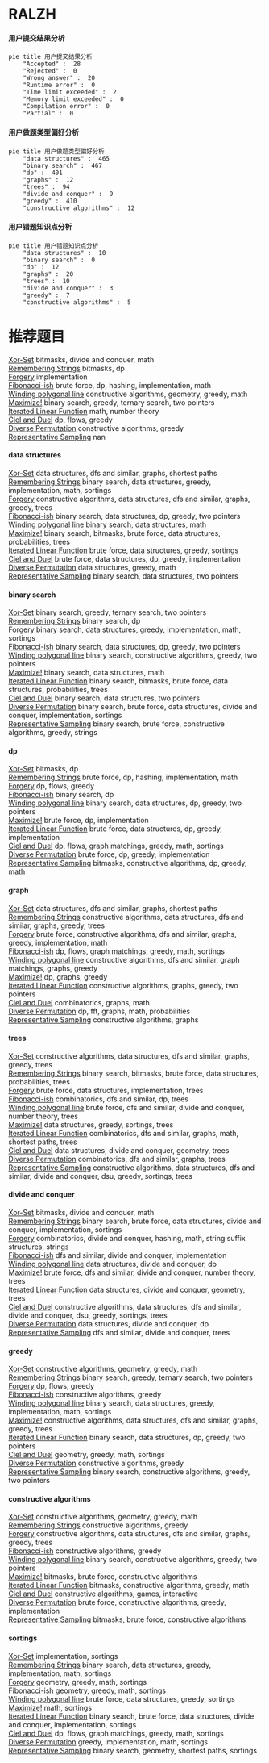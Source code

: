 # RALZH
<!-- tabs:start -->
#### **用户提交结果分析**

```mermaid
pie title 用户提交结果分析
    "Accepted" :  28
    "Rejected" :  0
    "Wrong answer" :  20
    "Runtime error" :  0
    "Time limit exceeded" :  2
    "Memory limit exceeded" :  0
    "Compilation error" :  0
    "Partial" :  0
```
#### **用户做题类型偏好分析**

```mermaid
pie title 用户做题类型偏好分析
    "data structures" :  465
    "binary search" :  467
    "dp" :  401
    "graphs" :  12
    "trees" :  94
    "divide and conquer" :  9
    "greedy" :  410
    "constructive algorithms" :  12
```
#### **用户错题知识点分析**

```mermaid
pie title 用户错题知识点分析
    "data structures" :  10
    "binary search" :  0
    "dp" :  12
    "graphs" :  20
    "trees" :  10
    "divide and conquer" :  3
    "greedy" :  7
    "constructive algorithms" :  5
```
<!-- tabs:end -->
# 推荐题目
[Xor-Set](http://codeforces.com/problemset/problem/1261/F)		bitmasks,
                        divide and conquer,
                        math		  
[Remembering Strings](http://codeforces.com/problemset/problem/543/C)		bitmasks,
                        dp		  
[Forgery](http://codeforces.com/problemset/problem/1059/B)		implementation		  
[Fibonacci-ish](http://codeforces.com/problemset/problem/633/D)		brute force,
                        dp,
                        hashing,
                        implementation,
                        math		  
[Winding polygonal line](http://codeforces.com/problemset/problem/1158/D)		constructive algorithms,
                        geometry,
                        greedy,
                        math		  
[Maximize!](http://codeforces.com/problemset/problem/939/E)		binary search,
                        greedy,
                        ternary search,
                        two pointers		  
[Iterated Linear Function](http://codeforces.com/problemset/problem/678/D)		math,
                        number theory		  
[Ciel and Duel](http://codeforces.com/problemset/problem/321/B)		dp,
                        flows,
                        greedy		  
[Diverse Permutation](https://codeforces.com/contest/483/problem/C)		constructive algorithms,
                        greedy		  
[Representative Sampling](http://codeforces.com/problemset/problem/178/F1)		nan		  
<!-- tabs:start -->
#### **data structures**
[Xor-Set](http://codeforces.com/problemset/problem/877/D)		data structures,
                        dfs and similar,
                        graphs,
                        shortest paths		  
[Remembering Strings](http://codeforces.com/problemset/problem/1398/E)		binary search,
                        data structures,
                        greedy,
                        implementation,
                        math,
                        sortings		  
[Forgery](https://codeforces.com/contest/1287/problem/D)		constructive algorithms,
                        data structures,
                        dfs and similar,
                        graphs,
                        greedy,
                        trees		  
[Fibonacci-ish](http://codeforces.com/problemset/problem/1492/C)		binary search,
                        data structures,
                        dp,
                        greedy,
                        two pointers		  
[Winding polygonal line](http://codeforces.com/problemset/problem/1490/G)		binary search,
                        data structures,
                        math		  
[Maximize!](http://codeforces.com/problemset/problem/1479/D)		binary search,
                        bitmasks,
                        brute force,
                        data structures,
                        probabilities,
                        trees		  
[Iterated Linear Function](http://codeforces.com/problemset/problem/1497/A)		brute force,
                        data structures,
                        greedy,
                        sortings		  
[Ciel and Duel](http://codeforces.com/problemset/problem/1491/C)		brute force,
                        data structures,
                        dp,
                        greedy,
                        implementation		  
[Diverse Permutation](http://codeforces.com/problemset/problem/1492/B)		data structures,
                        greedy,
                        math		  
[Representative Sampling](http://codeforces.com/problemset/problem/1436/E)		binary search,
                        data structures,
                        two pointers		  
#### **binary search**
[Xor-Set](http://codeforces.com/problemset/problem/939/E)		binary search,
                        greedy,
                        ternary search,
                        two pointers		  
[Remembering Strings](http://codeforces.com/problemset/problem/721/E)		binary search,
                        dp		  
[Forgery](http://codeforces.com/problemset/problem/1398/E)		binary search,
                        data structures,
                        greedy,
                        implementation,
                        math,
                        sortings		  
[Fibonacci-ish](http://codeforces.com/problemset/problem/1492/C)		binary search,
                        data structures,
                        dp,
                        greedy,
                        two pointers		  
[Winding polygonal line](http://codeforces.com/problemset/problem/1463/D)		binary search,
                        constructive algorithms,
                        greedy,
                        two pointers		  
[Maximize!](http://codeforces.com/problemset/problem/1490/G)		binary search,
                        data structures,
                        math		  
[Iterated Linear Function](http://codeforces.com/problemset/problem/1479/D)		binary search,
                        bitmasks,
                        brute force,
                        data structures,
                        probabilities,
                        trees		  
[Ciel and Duel](http://codeforces.com/problemset/problem/1436/E)		binary search,
                        data structures,
                        two pointers		  
[Diverse Permutation](http://codeforces.com/problemset/problem/1461/D)		binary search,
                        brute force,
                        data structures,
                        divide and conquer,
                        implementation,
                        sortings		  
[Representative Sampling](http://codeforces.com/problemset/problem/1493/C)		binary search,
                        brute force,
                        constructive algorithms,
                        greedy,
                        strings		  
#### **dp**
[Xor-Set](http://codeforces.com/problemset/problem/543/C)		bitmasks,
                        dp		  
[Remembering Strings](http://codeforces.com/problemset/problem/633/D)		brute force,
                        dp,
                        hashing,
                        implementation,
                        math		  
[Forgery](http://codeforces.com/problemset/problem/321/B)		dp,
                        flows,
                        greedy		  
[Fibonacci-ish](http://codeforces.com/problemset/problem/721/E)		binary search,
                        dp		  
[Winding polygonal line](http://codeforces.com/problemset/problem/1492/C)		binary search,
                        data structures,
                        dp,
                        greedy,
                        two pointers		  
[Maximize!](https://codeforces.com/contest/1457/problem/C)		brute force,
                        dp,
                        implementation		  
[Iterated Linear Function](http://codeforces.com/problemset/problem/1491/C)		brute force,
                        data structures,
                        dp,
                        greedy,
                        implementation		  
[Ciel and Duel](http://codeforces.com/problemset/problem/1437/C)		dp,
                        flows,
                        graph matchings,
                        greedy,
                        math,
                        sortings		  
[Diverse Permutation](http://codeforces.com/problemset/problem/1499/B)		brute force,
                        dp,
                        greedy,
                        implementation		  
[Representative Sampling](http://codeforces.com/problemset/problem/1491/D)		bitmasks,
                        constructive algorithms,
                        dp,
                        greedy,
                        math		  
#### **graph**
[Xor-Set](http://codeforces.com/problemset/problem/877/D)		data structures,
                        dfs and similar,
                        graphs,
                        shortest paths		  
[Remembering Strings](https://codeforces.com/contest/1287/problem/D)		constructive algorithms,
                        data structures,
                        dfs and similar,
                        graphs,
                        greedy,
                        trees		  
[Forgery](http://codeforces.com/problemset/problem/1487/C)		brute force,
                        constructive algorithms,
                        dfs and similar,
                        graphs,
                        greedy,
                        implementation,
                        math		  
[Fibonacci-ish](http://codeforces.com/problemset/problem/1437/C)		dp,
                        flows,
                        graph matchings,
                        greedy,
                        math,
                        sortings		  
[Winding polygonal line](http://codeforces.com/problemset/problem/1470/D)		constructive algorithms,
                        dfs and similar,
                        graph matchings,
                        graphs,
                        greedy		  
[Maximize!](http://codeforces.com/problemset/problem/1476/C)		dp,
                        graphs,
                        greedy		  
[Iterated Linear Function](http://codeforces.com/problemset/problem/1304/D)		constructive algorithms,
                        graphs,
                        greedy,
                        two pointers		  
[Ciel and Duel](http://codeforces.com/problemset/problem/1475/C)		combinatorics,
                        graphs,
                        math		  
[Diverse Permutation](http://codeforces.com/problemset/problem/553/E)		dp,
                        fft,
                        graphs,
                        math,
                        probabilities		  
[Representative Sampling](http://codeforces.com/problemset/problem/1495/C)		constructive algorithms,
                        graphs		  
#### **trees**
[Xor-Set](https://codeforces.com/contest/1287/problem/D)		constructive algorithms,
                        data structures,
                        dfs and similar,
                        graphs,
                        greedy,
                        trees		  
[Remembering Strings](http://codeforces.com/problemset/problem/1479/D)		binary search,
                        bitmasks,
                        brute force,
                        data structures,
                        probabilities,
                        trees		  
[Forgery](http://codeforces.com/problemset/problem/1511/C)		brute force,
                        data structures,
                        implementation,
                        trees		  
[Fibonacci-ish](http://codeforces.com/problemset/problem/1499/F)		combinatorics,
                        dfs and similar,
                        dp,
                        trees		  
[Winding polygonal line](http://codeforces.com/problemset/problem/1491/E)		brute force,
                        dfs and similar,
                        divide and conquer,
                        number theory,
                        trees		  
[Maximize!](http://codeforces.com/problemset/problem/1466/D)		data structures,
                        greedy,
                        sortings,
                        trees		  
[Iterated Linear Function](http://codeforces.com/problemset/problem/1495/D)		combinatorics,
                        dfs and similar,
                        graphs,
                        math,
                        shortest paths,
                        trees		  
[Ciel and Duel](http://codeforces.com/problemset/problem/1303/G)		data structures,
                        divide and conquer,
                        geometry,
                        trees		  
[Diverse Permutation](http://codeforces.com/problemset/problem/1454/E)		combinatorics,
                        dfs and similar,
                        graphs,
                        trees		  
[Representative Sampling](http://codeforces.com/problemset/problem/1494/D)		constructive algorithms,
                        data structures,
                        dfs and similar,
                        divide and conquer,
                        dsu,
                        greedy,
                        sortings,
                        trees		  
#### **divide and conquer**
[Xor-Set](http://codeforces.com/problemset/problem/1261/F)		bitmasks,
                        divide and conquer,
                        math		  
[Remembering Strings](http://codeforces.com/problemset/problem/1461/D)		binary search,
                        brute force,
                        data structures,
                        divide and conquer,
                        implementation,
                        sortings		  
[Forgery](http://codeforces.com/problemset/problem/1466/G)		combinatorics,
                        divide and conquer,
                        hashing,
                        math,
                        string suffix structures,
                        strings		  
[Fibonacci-ish](http://codeforces.com/problemset/problem/1490/D)		dfs and similar,
                        divide and conquer,
                        implementation		  
[Winding polygonal line](https://codeforces.com/contest/1483/problem/C)		data structures,
                        divide and conquer,
                        dp		  
[Maximize!](http://codeforces.com/problemset/problem/1491/E)		brute force,
                        dfs and similar,
                        divide and conquer,
                        number theory,
                        trees		  
[Iterated Linear Function](http://codeforces.com/problemset/problem/1303/G)		data structures,
                        divide and conquer,
                        geometry,
                        trees		  
[Ciel and Duel](http://codeforces.com/problemset/problem/1494/D)		constructive algorithms,
                        data structures,
                        dfs and similar,
                        divide and conquer,
                        dsu,
                        greedy,
                        sortings,
                        trees		  
[Diverse Permutation](http://codeforces.com/problemset/problem/1482/E)		data structures,
                        divide and conquer,
                        dp		  
[Representative Sampling](http://codeforces.com/problemset/problem/566/C)		dfs and similar,
                        divide and conquer,
                        trees		  
#### **greedy**
[Xor-Set](http://codeforces.com/problemset/problem/1158/D)		constructive algorithms,
                        geometry,
                        greedy,
                        math		  
[Remembering Strings](http://codeforces.com/problemset/problem/939/E)		binary search,
                        greedy,
                        ternary search,
                        two pointers		  
[Forgery](http://codeforces.com/problemset/problem/321/B)		dp,
                        flows,
                        greedy		  
[Fibonacci-ish](https://codeforces.com/contest/483/problem/C)		constructive algorithms,
                        greedy		  
[Winding polygonal line](http://codeforces.com/problemset/problem/1398/E)		binary search,
                        data structures,
                        greedy,
                        implementation,
                        math,
                        sortings		  
[Maximize!](https://codeforces.com/contest/1287/problem/D)		constructive algorithms,
                        data structures,
                        dfs and similar,
                        graphs,
                        greedy,
                        trees		  
[Iterated Linear Function](http://codeforces.com/problemset/problem/1492/C)		binary search,
                        data structures,
                        dp,
                        greedy,
                        two pointers		  
[Ciel and Duel](https://codeforces.com/contest/1496/problem/C)		geometry,
                        greedy,
                        math,
                        sortings		  
[Diverse Permutation](http://codeforces.com/problemset/problem/1493/A)		constructive algorithms,
                        greedy		  
[Representative Sampling](http://codeforces.com/problemset/problem/1463/D)		binary search,
                        constructive algorithms,
                        greedy,
                        two pointers		  
#### **constructive algorithms**
[Xor-Set](http://codeforces.com/problemset/problem/1158/D)		constructive algorithms,
                        geometry,
                        greedy,
                        math		  
[Remembering Strings](https://codeforces.com/contest/483/problem/C)		constructive algorithms,
                        greedy		  
[Forgery](https://codeforces.com/contest/1287/problem/D)		constructive algorithms,
                        data structures,
                        dfs and similar,
                        graphs,
                        greedy,
                        trees		  
[Fibonacci-ish](http://codeforces.com/problemset/problem/1493/A)		constructive algorithms,
                        greedy		  
[Winding polygonal line](http://codeforces.com/problemset/problem/1463/D)		binary search,
                        constructive algorithms,
                        greedy,
                        two pointers		  
[Maximize!](https://codeforces.com/contest/1456/problem/B)		bitmasks,
                        brute force,
                        constructive algorithms		  
[Iterated Linear Function](http://codeforces.com/problemset/problem/1492/D)		bitmasks,
                        constructive algorithms,
                        greedy,
                        math		  
[Ciel and Duel](https://codeforces.com/contest/1504/problem/D)		constructive algorithms,
                        games,
                        interactive		  
[Diverse Permutation](https://codeforces.com/contest/1483/problem/A)		brute force,
                        constructive algorithms,
                        greedy,
                        implementation		  
[Representative Sampling](https://codeforces.com/contest/1457/problem/D)		bitmasks,
                        brute force,
                        constructive algorithms		  
#### **sortings**
[Xor-Set](http://codeforces.com/problemset/problem/670/C)		implementation,
                        sortings		  
[Remembering Strings](http://codeforces.com/problemset/problem/1398/E)		binary search,
                        data structures,
                        greedy,
                        implementation,
                        math,
                        sortings		  
[Forgery](https://codeforces.com/contest/1496/problem/C)		geometry,
                        greedy,
                        math,
                        sortings		  
[Fibonacci-ish](http://codeforces.com/problemset/problem/1495/A)		geometry,
                        greedy,
                        math,
                        sortings		  
[Winding polygonal line](http://codeforces.com/problemset/problem/1497/A)		brute force,
                        data structures,
                        greedy,
                        sortings		  
[Maximize!](http://codeforces.com/problemset/problem/1427/A)		math,
                        sortings		  
[Iterated Linear Function](http://codeforces.com/problemset/problem/1461/D)		binary search,
                        brute force,
                        data structures,
                        divide and conquer,
                        implementation,
                        sortings		  
[Ciel and Duel](http://codeforces.com/problemset/problem/1437/C)		dp,
                        flows,
                        graph matchings,
                        greedy,
                        math,
                        sortings		  
[Diverse Permutation](http://codeforces.com/problemset/problem/1473/A)		greedy,
                        implementation,
                        math,
                        sortings		  
[Representative Sampling](http://codeforces.com/problemset/problem/1486/B)		binary search,
                        geometry,
                        shortest paths,
                        sortings		  
<!-- tabs:end -->
